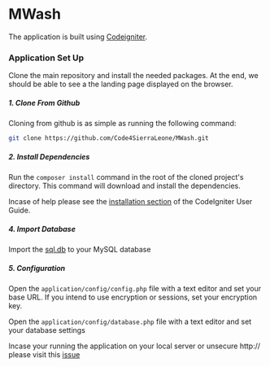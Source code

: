 MWash
============

The application is built using [Codeigniter](https://github.com/Code4SierraLeone/MWash/blob/master/readme.rst).

### Application Set Up

Clone the main repository and install the needed packages. At the end, we should be able to see a the landing page displayed on the browser.

##### 1. Clone From Github

Cloning from github is as simple as running the following command:

```bash
git clone https://github.com/Code4SierraLeone/MWash.git
```

##### 2. Install Dependencies

Run the `composer install` command in the root of the cloned project's directory. This command will download and install the dependencies.

Incase of help please see the [installation section](https://codeigniter.com/user_guide3/installation/index.html) of the CodeIgniter User Guide.


##### 4. Import Database

Import the [sql.db](https://github.com/Code4SierraLeone/MWash/blob/master/db.sql) to your MySQL database

##### 5. Configuration

Open the `application/config/config.php` file with a text editor and set your base URL. If you intend to use encryption or sessions, set your encryption key.

Open the `application/config/database.php` file with a text editor and set your database settings

Incase your running the application on your local server or unsecure http:// please visit this [issue](https://github.com/Code4SierraLeone/MWash/issues/1)


